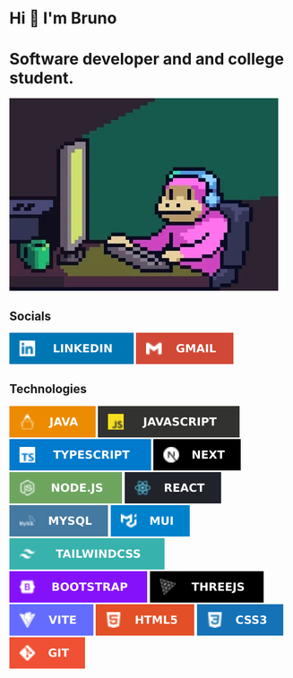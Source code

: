# Hi 👋 I'm Bruno
# Software developer and and college student.

![monkey banner](assets/monkey-Gif.webp)

## Socials
<a href="https://www.linkedin.com/in/brunos0sa/">![LinkedIn](assets/LinkedIn.svg)</a>
<a href="mailto:sosabruno3384@gmail.com">![Gmail](assets/Gmail.svg)</a>


## Technologies
![Java](assets/Java.svg)
![Javascript](assets/Javascript.svg)
![Typescript](assets/Typescript.svg)
![NextJs](assets/NextJs.svg)
![NodeJs](assets/NodeJs.svg)
![React](assets/React.svg)
![MySQL](assets/MySQL.svg)
![MUI](assets/MUI.svg)
![TailwindCSS](assets/TailwindCSS.svg)
![Bootstrap](assets/Bootstrap.svg)
![ThreeJs](assets/ThreeJs.svg)
![Vite](assets/Vite.svg)
![HTML](assets/HTML5.svg)
![CSS](assets/CSS.svg)
![Git](assets/Git.svg)